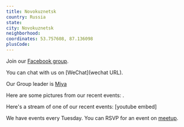 ```yaml
---
title: Novokuznetsk
country: Russia
state: 
city: Novokuznetsk
neighborhood: 
coordinates: 53.757608, 87.136098
plusCode:
---
```

Join our [Facebook group](https://www.facebook.com/groups/free.code.camp.novokuznetsk).

You can chat with us on [WeChat](wechat URL).

Our Group leader is [Miya](freecodecamp.org/miya)

Here are some pictures from our recent events:
![]().

Here's a stream of one of our recent events:
[youtube embed]

We have events every Tuesday. You can RSVP for an event on [meetup](meetupurl).
